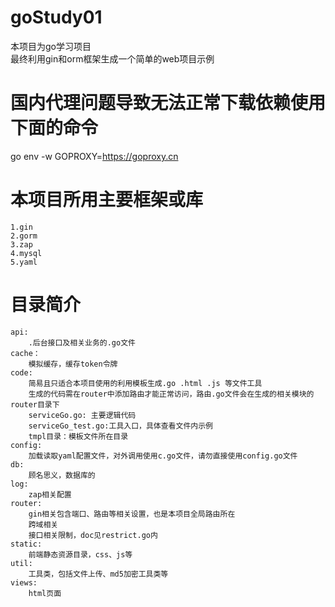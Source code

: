 # goStudy01
本项目为go学习项目 <br>
最终利用gin和orm框架生成一个简单的web项目示例
# 国内代理问题导致无法正常下载依赖使用下面的命令
 go env -w GOPROXY=https://goproxy.cn
# 本项目所用主要框架或库
    1.gin
    2.gorm
    3.zap
    4.mysql
    5.yaml
# 目录简介
    api:
        .后台接口及相关业务的.go文件
    cache：
        模拟缓存，缓存token令牌
    code:
        简易且只适合本项目使用的利用模板生成.go .html .js 等文件工具
        生成的代码需在router中添加路由才能正常访问，路由.go文件会在生成的相关模块的router目录下
        serviceGo.go: 主要逻辑代码
        serviceGo_test.go:工具入口，具体查看文件内示例
        tmpl目录：模板文件所在目录
    config:
        加载读取yaml配置文件，对外调用使用c.go文件，请勿直接使用config.go文件
    db:
        顾名思义，数据库的
    log:
        zap相关配置
    router:
        gin相关包含端口、路由等相关设置，也是本项目全局路由所在
        跨域相关
        接口相关限制，doc见restrict.go内
    static:
        前端静态资源目录，css、js等
    util:
        工具类，包括文件上传、md5加密工具类等
    views:
        html页面
       
